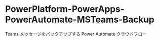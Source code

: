 # PowerPlatform-PowerApps-PowerAutomate-MSTeams-Backup
 Teams メッセージをバックアップする Power Automate クラウドフロー

